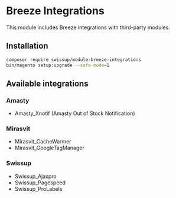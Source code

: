 # Breeze Integrations

This module includes Breeze integrations with third-party modules.

## Installation

```bash
composer require swissup/module-breeze-integrations
bin/magento setup:upgrade --safe-mode=1
```

## Available integrations

### Amasty

 -  Amasty_Xnotif (Amasty Out of Stock Notification)

### Mirasvit

 -  Mirasvit_CacheWarmer
 -  Mirasvit_GoogleTagManager

### Swissup

 -  Swissup_Ajaxpro
 -  Swissup_Pagespeed
 -  Swissup_ProLabels
